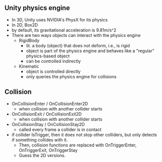 ## Unity physics engine

- In 3D, Unity uses NVIDIA's PhysX for its physics
- In 2D, Box2D
- by default, its gravitational acceleration is 9.81m/s^2
- There are two ways objects can interact with the physics engine
  - RigidBody
    - lit. a body (object) that does not deform, i.e., is rigid
    - object is part of the physics engine and behaves like a "regular" physics-based object
    - can be controlled indirectly 
  - Kinematic
    - object is controlled directly
    - only queries the physics engine for collisions

## Collision

- OnCollisionEnter / OnCollisionEnter2D
  - when collision with another collider starts
- OnCollisionExit / OnCollisionExit2D
  - when collision with another collider starts
- OnCollisionStay / OnCollisionStay2D
  - called every frame a collider is in contact
- if collider IsTrigger, then it does not stop other colliders, but only detects if something collides with it.
  - Then, collision functions are replaced with OnTriggerEnter, OnTriggerExit, OnTriggerStay
  - Guess the 2D versions.